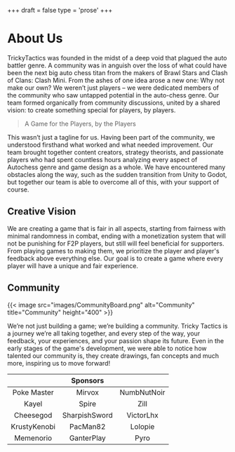 ﻿+++
draft = false
type = 'prose'
+++

# About Us
TrickyTactics was founded in the midst of a deep void that plagued the auto battler genre. A community was in anguish over the loss of what could have been the next big auto chess titan from the makers of Brawl Stars and Clash of Clans: Clash Mini. From the ashes of one idea arose a new one: Why not make our own?
We weren’t just players – we were dedicated members of the  community who saw untapped potential in the auto-chess genre. Our team formed organically from community discussions, united by a shared vision: to create something special for players, by players.

> A Game for the Players, by the Players

This wasn’t just a tagline for us. Having been part of the community, we understood firsthand what worked and what needed improvement. Our team brought together content creators, strategy theorists, and passionate players who had spent countless hours analyzing every aspect of Autochess genre and game design as a whole.
We have encountered many obstacles along the way, such as the sudden transition from Unity to Godot, but together our team is able to overcome all of this, with your support of course.

## Creative Vision
We are creating  a game that is fair in all aspects, starting from fairness with minimal randomness in combat, ending with a monetization system that will not be punishing for F2P players, but still will feel beneficial for supporters.
From playing games to making them, we prioritize the player and player's feedback above everything else. Our goal is to create a game where every player will have a unique and fair experience.

## Community

{{< image src="images/CommunityBoard.png" alt="Community" title="Community" height="400" >}}

We’re not just building a game; we’re building a community. Tricky Tactics is a journey we’re all taking together, and every step of the way, your feedback, your experiences, and your passion shape its future. Even in the early stages of the game's development, we were able to notice how talented our community is, they create drawings, fan concepts and much more, inspiring us to move forward!

|               | **Sponsors**  |             |
|:-------------:|:-------------:|:-----------:|
|  Poke Master  |    Mirvox     | NumbNutNoir |
|     Kayel     |     Spire     |    Zill     |
|   Cheesegod   | SharpishSword |  VictorLhx  |
| KrustyKenobi  |   PacMan82    |   Lolopie   |
|   Memenorio   |  GanterPlay   |    Pyro     |